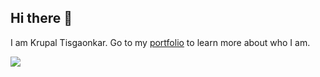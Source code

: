 ## Hi there 👋
I am Krupal Tisgaonkar. Go to my <a href = "https://krupaltisgaonkar.github.io">portfolio</a> to learn more about who I am.

<!--
**krupaltisgaonkar/krupaltisgaonkar** is a ✨ _special_ ✨ repository because its `README.md` (this file) appears on your GitHub profile.

Here are some ideas to get you started:

- 🔭 I’m currently working on ...
- 🌱 I’m currently learning ...
- 👯 I’m looking to collaborate on ...
- 🤔 I’m looking for help with ...
- 💬 Ask me about ...
- 📫 How to reach me: ...
- 😄 Pronouns: ...
- ⚡ Fun fact: ...
-->
<img src="https://github-readme-stats.vercel.app/api/top-langs/?username=krupaltisgaonkar"/>
